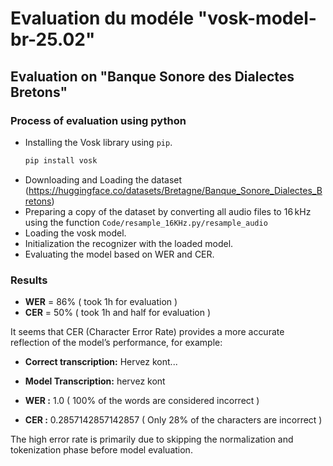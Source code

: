 # Evaluation du modéle "vosk-model-br-25.02" 
## Evaluation on "Banque Sonore des Dialectes Bretons"
### Process of evaluation using python
* Installing the Vosk library using `pip`.
     ```bash
   pip install vosk
* Downloading and Loading the dataset (https://huggingface.co/datasets/Bretagne/Banque_Sonore_Dialectes_Bretons)
* Preparing a copy of the dataset by converting all audio files to 16 kHz using the function `Code/resample_16KHz.py/resample_audio`
* Loading the vosk model.
* Initialization the recognizer with the loaded model.
* Evaluating the model based on WER and CER.

### Results
* **WER** = 86% ( took 1h for evaluation )
* **CER** = 50% ( took 1h and half for evaluation )

It seems that CER (Character Error Rate) provides a more accurate reflection of the model’s performance, for example:
 - **Correct transcription:** Hervez kont...
 - **Model Transcription:** hervez kont

 - **WER :** 1.0 ( 100% of the words are considered incorrect )
 - **CER :** 0.2857142857142857 ( Only 28% of the characters are incorrect )

The high error rate is primarily due to skipping the normalization and tokenization phase before model evaluation.
